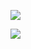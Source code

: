 ![](https://www.nta.go.jp/tmp/549689a2-f625-402c-8e30-da0251cc2fb7/images/b96f9ce50684065222b73904f00cefe5920ad54325d633da9caf6f3efff6e023.jpg)

![](https://www.nta.go.jp/tmp/549689a2-f625-402c-8e30-da0251cc2fb7/images/d098975f4e0fcd3c5ed54272c1c180770e8e5bbc001d99676a73f87a4351c9ec.jpg)